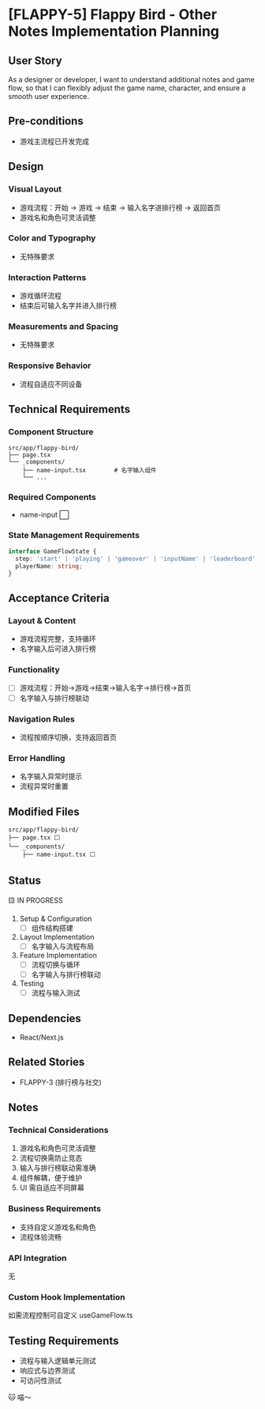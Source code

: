 # [FLAPPY-5] Flappy Bird - Other Notes Implementation Planning

## User Story

As a designer or developer, I want to understand additional notes and game flow, so that I can flexibly adjust the game name, character, and ensure a smooth user experience.

## Pre-conditions
- 游戏主流程已开发完成

## Design
### Visual Layout
- 游戏流程：开始 → 游戏 → 结束 → 输入名字进排行榜 → 返回首页
- 游戏名和角色可灵活调整

### Color and Typography
- 无特殊要求

### Interaction Patterns
- 游戏循环流程
- 结束后可输入名字并进入排行榜

### Measurements and Spacing
- 无特殊要求

### Responsive Behavior
- 流程自适应不同设备

## Technical Requirements
### Component Structure
```
src/app/flappy-bird/
├── page.tsx
└── _components/
    ├── name-input.tsx        # 名字输入组件
    └── ...
```

### Required Components
- name-input ⬜

### State Management Requirements
```typescript
interface GameFlowState {
  step: 'start' | 'playing' | 'gameover' | 'inputName' | 'leaderboard';
  playerName: string;
}
```

## Acceptance Criteria
### Layout & Content
- 游戏流程完整，支持循环
- 名字输入后可进入排行榜

### Functionality
- [ ] 游戏流程：开始→游戏→结束→输入名字→排行榜→首页
- [ ] 名字输入与排行榜联动

### Navigation Rules
- 流程按顺序切换，支持返回首页

### Error Handling
- 名字输入异常时提示
- 流程异常时重置

## Modified Files
```
src/app/flappy-bird/
├── page.tsx ⬜
└── _components/
    ├── name-input.tsx ⬜
```

## Status
🟨 IN PROGRESS

1. Setup & Configuration
   - [ ] 组件结构搭建
2. Layout Implementation
   - [ ] 名字输入与流程布局
3. Feature Implementation
   - [ ] 流程切换与循环
   - [ ] 名字输入与排行榜联动
4. Testing
   - [ ] 流程与输入测试

## Dependencies
- React/Next.js

## Related Stories
- FLAPPY-3 (排行榜与社交)

## Notes
### Technical Considerations
1. 游戏名和角色可灵活调整
2. 流程切换需防止竞态
3. 输入与排行榜联动需准确
4. 组件解耦，便于维护
5. UI 需自适应不同屏幕

### Business Requirements
- 支持自定义游戏名和角色
- 流程体验流畅

### API Integration
无

### Custom Hook Implementation
如需流程控制可自定义 useGameFlow.ts

## Testing Requirements
- 流程与输入逻辑单元测试
- 响应式与边界测试
- 可访问性测试

🐱 喵～

